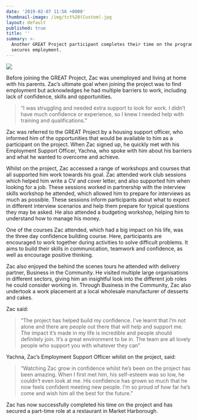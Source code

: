```yaml
---
date: '2019-02-07 11:56 +0000'
thumbnail-image: /img/tct%20(Custom).jpg
layout: default
published: true
title: ''
summary: >-
  Another GREAT Project participant completes their time on the programme and
  secures employment.
---
```

![]({{site.baseurl}}/img/tct%20(Custom)%20(1).jpg)

Before joining the GREAT Project, Zac was unemployed and living at home with his parents. Zac’s ultimate goal when joining the project was to find employment but acknowledges he had multiple barriers to work, including lack of confidence, skills and opportunities. 

> “I was struggling and needed extra support to look for work. I didn’t have much confidence or experience, so I knew I needed help with training and qualifications.”

Zac was referred to the GREAT Project by a housing support officer, who informed him of the opportunities that would be available to him as a participant on the project. When Zac signed up, he quickly met with his Employment Support Officer, Yachna, who spoke with him about his barriers and what he wanted to overcome and achieve. 

Whilst on the project, Zac accessed a range of workshops and courses that all supported him work towards his goal. Zac attended work club sessions which helped him write a CV and cover letter, and also supported him when looking for a job. These sessions worked in partnership with the interview skills workshop he attended, which allowed him to prepare for interviews as much as possible. These sessions inform participants about what to expect in different interview scenarios and help them prepare for typical questions they may be asked. He also attended a budgeting workshop, helping him to understand how to manage his money. 

One of the courses Zac attended, which had a big impact on his life, was the three day confidence building course. Here, participants are encouraged to work together during activities to solve difficult problems. It aims to build their skills in communication, teamwork and confidence, as well as encourage positive thinking. 

Zac also enjoyed the behind the scenes tours he attended with delivery partner, Business in the Community. He visited multiple large organisations in different sectors, giving him an insightful look into the different job roles he could consider working in. Through Business in the Community, Zac also undertook a work placement at a local wholesale manufacturer of desserts and cakes.  

Zac said:

> “The project has helped build my confidence. I’ve learnt that I’m not alone and there are people out there that will help and support me. The impact it’s made in my life is incredible and people should definitely join. It’s a great environment to be in. The team are all lovely people who support you with whatever they can”

Yachna, Zac’s Employment Support Officer whilst on the project, said: 

> “Watching Zac grow in confidence whilst he’s been on the project has been amazing. When I first met him, his self-esteem was so low, he couldn’t even look at me. His confidence has grown so much that he now feels confident meeting new people. I’m so proud of how far he’s come and wish him all the best for the future.”

Zac has now successfully completed his time on the project and has secured a part-time role at a restaurant in Market Harborough.
